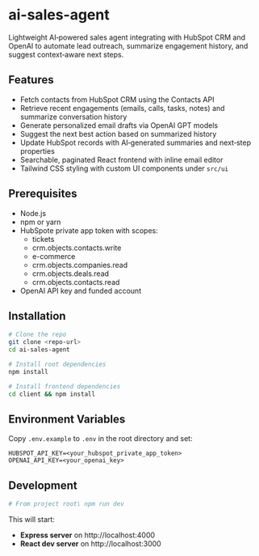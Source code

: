 # ai-sales-agent 
Lightweight AI‑powered sales agent integrating with HubSpot CRM and OpenAI to automate lead outreach, summarize engagement history, and suggest context‑aware next steps.

## Features
- Fetch contacts from HubSpot CRM using the Contacts API
- Retrieve recent engagements (emails, calls, tasks, notes) and summarize conversation history
- Generate personalized email drafts via OpenAI GPT models
- Suggest the next best action based on summarized history
- Update HubSpot records with AI‑generated summaries and next‑step properties
- Searchable, paginated React frontend with inline email editor
- Tailwind CSS styling with custom UI components under `src/ui`


## Prerequisites
- Node.js
- npm or yarn
- HubSpote private app token with scopes:
    - tickets
    - crm.objects.contacts.write
    - e-commerce
    - crm.objects.companies.read
    - crm.objects.deals.read
    - crm.objects.contacts.read
- OpenAI API key and funded account

## Installation
```bash
# Clone the repo
git clone <repo-url>
cd ai-sales-agent

# Install root dependencies
npm install

# Install frontend dependencies
cd client && npm install
```

## Environment Variables
Copy `.env.example` to `.env` in the root directory and set:
```
HUBSPOT_API_KEY=<your_hubspot_private_app_token>
OPENAI_API_KEY=<your_openai_key>
```

## Development

```bash
# From project root\ npm run dev
```

This will start:
- **Express server** on http://localhost:4000
- **React dev server** on http://localhost:3000
